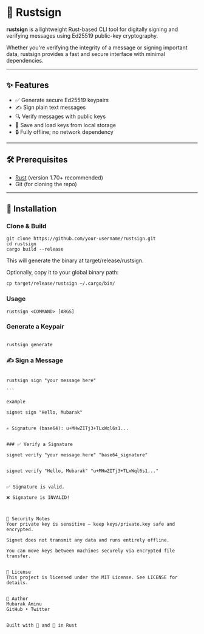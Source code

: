 # 🔐 Rustsign

**rustsign** is a lightweight Rust-based CLI tool for digitally signing and verifying messages using Ed25519 public-key cryptography.

Whether you're verifying the integrity of a message or signing important data, rustsign provides a fast and secure interface with minimal dependencies.

---

## ✨ Features

- ✅ Generate secure Ed25519 keypairs
- ✍️ Sign plain text messages
- 🔍 Verify messages with public keys
- 💾 Save and load keys from local storage
- 🔒 Fully offline; no network dependency

---

## 🛠 Prerequisites

- [Rust](https://rust-lang.org/tools/install) (version 1.70+ recommended)
- Git (for cloning the repo)

---

## 🚀 Installation

### Clone & Build

```
git clone https://github.com/your-username/rustsign.git
cd rustsign
cargo build --release

```

This will generate the binary at target/release/rustsign.

Optionally, copy it to your global binary path:

```
cp target/release/rustsign ~/.cargo/bin/

```

### Usage
```
rustsign <COMMAND> [ARGS]

```

### Generate a Keypair
```

rustsign generate

```

### ✍️ Sign a Message

````

rustsign sign "your message here"

```

example

signet sign "Hello, Mubarak"


✍️ Signature (base64): u+MHwZITj3+TLxWql6s1...


### ✅ Verify a Signature

signet verify "your message here" "base64_signature"


signet verify "Hello, Mubarak" "u+MHwZITj3+TLxWql6s1..."


✅ Signature is valid.

❌ Signature is INVALID!



🔐 Security Notes
Your private key is sensitive — keep keys/private.key safe and encrypted.

Signet does not transmit any data and runs entirely offline.

You can move keys between machines securely via encrypted file transfer.


📄 License
This project is licensed under the MIT License. See LICENSE for details.


🙋 Author
Mubarak Aminu
GitHub • Twitter


Built with 💙 and 🦀 in Rust
